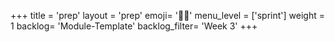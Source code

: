 +++
title = 'prep'
layout = 'prep'
emoji= '🧑🏿‍'
menu_level = ['sprint']
weight = 1
backlog= 'Module-Template'
backlog_filter= 'Week 3'
+++
